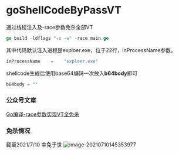 # goShellCodeByPassVT
通过线程注入及-race参数免杀全部VT

~~~go
go build -ldflags "-s -w" -race main.go
~~~

其中代码默认注入进程是exploer.exe，位于22行，inProcessName参数。
~~~go
inProcessName    =    "exploer.exe"
~~~

shellcode生成后使用base64编码一次放入**b64body**即可
~~~go
b64body = ""
~~~

### 公众号文章
[Go编译-race参数实现VT全免杀](https://mp.weixin.qq.com/s?src=11&timestamp=1625897670&ver=3181&signature=KPi53pi9YLfS-419yr4Is5uwCxejkeK2Ki0rbrtFZ2occDxV0aycmvxKBjhgQE8pm3m*I7lBYo9jwxYdHfBaQ0fr3-SJAWHaBkF5ait6BvFwzzZSfnPL*xJb0CQhewpm&new=1)
### 免杀情况
截至2021/7/10 幸免于世
![image-20210710145353977](https://typora-mine.oss-cn-beijing.aliyuncs.com/typora/image-20210710145353977.png)
